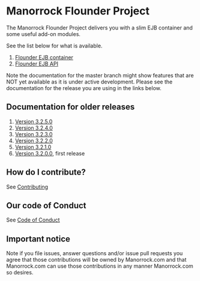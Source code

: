 
# Manorrock Flounder Project

The Manorrock Flounder Project delivers you with a slim EJB container and
some useful add-on modules.

See the list below for what is available.

1. [Flounder EJB container](flounder/README.md)
2. [Flounder EJB API](flounder-ejb/README.md)

Note the documentation for the master branch might show features that are NOT 
yet available as it is under active development. Please see the documentation
for the release you are using in the links below.

## Documentation for older releases

1. [Version 3.2.5.0](https://github.com/manorrock/piranha/tree/v3.2.5.0)
2. [Version 3.2.4.0](https://github.com/manorrock/piranha/tree/v3.2.4.0)
3. [Version 3.2.3.0](https://github.com/manorrock/piranha/tree/v3.2.3.0)
4. [Version 3.2.2.0](https://github.com/manorrock/piranha/tree/v3.2.2.0)
5. [Version 3.2.1.0](https://github.com/manorrock/piranha/tree/v3.2.1.0)
6. [Version 3.2.0.0](https://github.com/manorrock/piranha/tree/v3.2.0.0), first release

## How do I contribute?

See [Contributing](CONTRIBUTING.md)

## Our code of Conduct

See [Code of Conduct](CODE_OF_CONDUCT.md)

## Important notice

Note if you file issues, answer questions and/or issue pull requests you agree
that those contributions will be owned by Manorrock.com and that Manorrock.com 
can use those contributions in any manner Manorrock.com so desires.
